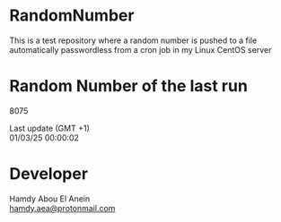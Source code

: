 # RandomNumber    
This is a test repository where a random number is pushed to a file automatically passwordless from a cron job in my Linux CentOS server    
# Random Number of the last run   
8075
      
Last update (GMT +1)    
01/03/25 00:00:02
# Developer    
Hamdy Abou El Anein   
hamdy.aea@protonmail.com

